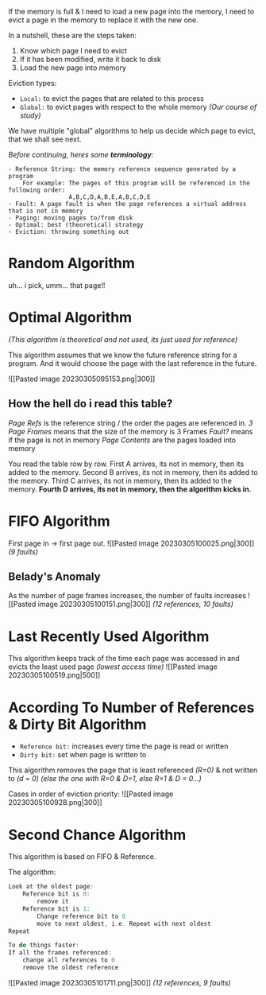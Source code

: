 If the memory is full & I need to load a new page into the memory, I need to evict a page in the memory to replace it with the new one.

In a nutshell, these are the steps taken:
1. Know which page I need to evict
2. If it has been modified, write it back to disk
3. Load the new page into memory

Eviction types:
- `Local:` to evict the pages that are related to this process
- `Global:` to evict pages with respect to the whole memory _(Our course of study)_

We have multiple "global" algorithms to help us decide which page to evict, that we shall see next.

_Before continuing, heres some **terminology**:_
```
- Reference String: the memory reference sequence generated by a program
	For example: The pages of this program will be referenced in the following order:
				 A,B,C,D,A,B,E,A,B,C,D,E
- Fault: A page fault is when the page references a virtual address that is not in memory
- Paging: moving pages to/from disk
- Optimal: best (theoretical) strategy
- Eviction: throwing something out
```

# Random Algorithm
uh... i pick, umm... that page!!

# Optimal Algorithm
_(This algorithm is theoretical and not used, its just used for reference)_

This algorithm assumes that we know the future reference string for a program. And it would choose the page with the last reference in the future.

![[Pasted image 20230305095153.png|300]]

## How the hell do i read this table?
_Page Refs_ is the reference string / the order the pages are referenced in.
_3 Page Frames_ means that the size of the memory is 3 Frames
_Fault?_ means if the page is not in memory
_Page Contents_ are the pages loaded into memory

You read the table row by row. 
First A arrives, its not in memory, then its added to the memory.
Second B arrives, its not in memory, then its added to the memory.
Third C arrives, its not in memory, then its added to the memory.
**Fourth D arrives, its not in memory, then the algorithm kicks in.**

# FIFO Algorithm
First page in -> first page out.
![[Pasted image 20230305100025.png|300]]
_(9 faults)_

## Belady's Anomaly
As the number of page frames increases, the number of faults increases
![[Pasted image 20230305100151.png|300]]
_(12 references, 10 faults)_

# Last Recently Used Algorithm
This algorithm keeps track of the time each page was accessed in and evicts the least used page _(lowest access time)_
![[Pasted image 20230305100519.png|500]]

# According To Number of References & Dirty Bit Algorithm
- `Reference bit:` increases every time the page is read or written
- `Dirty bit:` set when page is written to

This algorithm removes the page that is least referenced _(R=0)_ & not written to _(d = 0)_ _(else the one with R=0 & D=1, else R=1 & D = 0…)_

Cases in order of eviction priority:
![[Pasted image 20230305100928.png|300]]

# Second Chance Algorithm
This algorithm is based on FIFO & Reference.

The algorithm:
```c
Look at the oldest page:
	Reference bit is 0:
		remove it
	Reference bit is 1:
		Change reference bit to 0
		move to next oldest, i.e. Repeat with next oldest
Repeat

To do things faster:
If all the frames referenced:
	change all references to 0
	remove the oldest reference
```

![[Pasted image 20230305101711.png|300]]
_(12 references, 9 faults)_

